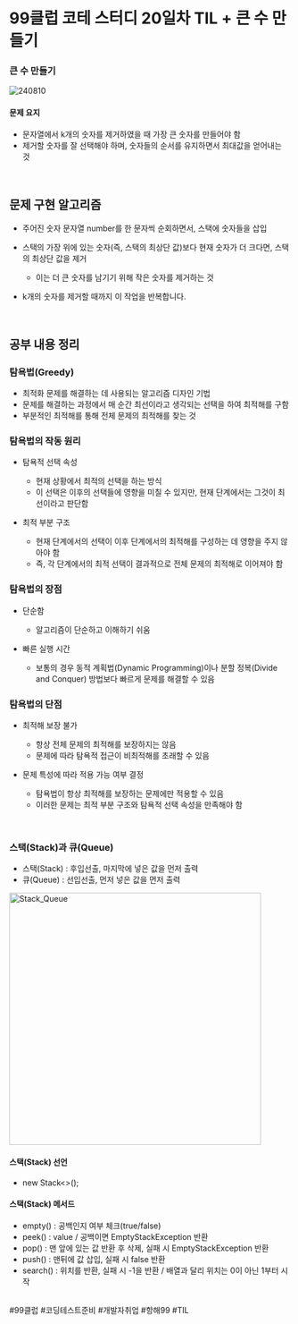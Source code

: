# 99클럽 코테 스터디 20일차 TIL + 큰 수 만들기

### 큰 수 만들기

![240810](https://github.com/user-attachments/assets/7eaa910f-bf07-4102-ba76-052c05410142)

#### 문제 요지
- 문자열에서 k개의 숫자를 제거하였을 때 가장 큰 숫자를 만들어야 함
- 제거할 숫자를 잘 선택해야 하며, 숫자들의 순서를 유지하면서 최대값을 얻어내는 것


<br>

## 문제 구현 알고리즘
- 주어진 숫자 문자열 number를 한 문자씩 순회하면서, 스택에 숫자들을 삽입
- 스택의 가장 위에 있는 숫자(즉, 스택의 최상단 값)보다 현재 숫자가 더 크다면, 스택의 최상단 값을 제거
    
    - 이는 더 큰 숫자를 남기기 위해 작은 숫자를 제거하는 것

- k개의 숫자를 제거할 때까지 이 작업을 반복합니다.

<br>

## 공부 내용 정리

### 탐욕법(Greedy)
- 최적화 문제를 해결하는 데 사용되는 알고리즘 디자인 기법
- 문제를 해결하는 과정에서 매 순간 최선이라고 생각되는 선택을 하여 최적해를 구함
- 부분적인 최적해를 통해 전체 문제의 최적해를 찾는 것

### 탐욕법의 작동 원리
- 탐욕적 선택 속성

    - 현재 상황에서 최적의 선택을 하는 방식
    - 이 선택은 이후의 선택들에 영향을 미칠 수 있지만, 현재 단계에서는 그것이 최선이라고 판단함

- 최적 부분 구조

    - 현재 단계에서의 선택이 이후 단계에서의 최적해를 구성하는 데 영향을 주지 않아야 함
    - 즉, 각 단계에서의 최적 선택이 결과적으로 전체 문제의 최적해로 이어져야 함

### 탐욕법의 장점
 - 단순함
 
    - 알고리즘이 단순하고 이해하기 쉬움

- 빠른 실행 시간

    - 보통의 경우 동적 계획법(Dynamic Programming)이나 분할 정복(Divide and Conquer) 방법보다 빠르게 문제를 해결할 수 있음

### 탐욕법의 단점
- 최적해 보장 불가
    
    - 항상 전체 문제의 최적해를 보장하지는 않음
    - 문제에 따라 탐욕적 접근이 비최적해를 초래할 수 있음

- 문제 특성에 따라 적용 가능 여부 결정

    - 탐욕법이 항상 최적해를 보장하는 문제에만 적용할 수 있음
    - 이러한 문제는 최적 부분 구조와 탐욕적 선택 속성을 만족해야 함

<br>

### 스택(Stack)과 큐(Queue)
- 스택(Stack) : 후입선출, 마지막에 넣은 값을 먼저 출력
- 큐(Queue) : 선입선출, 먼저 넣은 값을 먼저 출력

<img width="451" alt="Stack_Queue" src="https://github.com/user-attachments/assets/a11c8238-f415-46b2-8b04-73a435cceefd">

#### 스택(Stack) 선언
- new Stack<>();

#### 스택(Stack) 메서드
- empty() : 공백인지 여부 체크(true/false)
- peek() : value / 공백이면 EmptyStackException  반환
- pop() : 맨 앞에 있는 값 반환 후 삭제, 실패 시 EmptyStackException 반환
- push() : 맨뒤에 값 삽입, 실패 시 false 반환
- search() : 위치를 반환, 실패 시 -1을 반환 / 배열과 달리 위치는 0이 아닌 1부터 시작

<br>
#99클럽 #코딩테스트준비 #개발자취업 #항해99 #TIL
